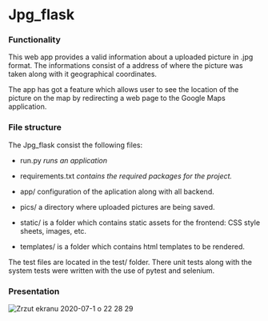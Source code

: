 # Jpg_flask

### Functionality

This web app provides a valid information about a uploaded picture in .jpg format. The informations consist of a address of where the picture was taken along with it geographical coordinates.

The app has got a feature which allows user to see the location of the picture on the map by redirecting a web page to the Google Maps application.

### File structure
The Jpg_flask consist the following files:
- run.py _runs an application_
- requirements.txt _contains the required packages for the project._


- app/ configuration of the aplication along with all backend.
- pics/ a directory where uploaded pictures are being saved.
- static/ is a folder which contains static assets for the frontend: CSS style sheets, images, etc.
- templates/ is a folder which contains html templates to be rendered.

The test files are located in the test/ folder. There unit tests along with the system tests were written with the use of pytest and selenium.

### Presentation

![Zrzut ekranu 2020-07-1 o 22 28 29](https://user-images.githubusercontent.com/54006852/86289083-579f7c80-bbeb-11ea-9968-ffa8646ce33a.png)


